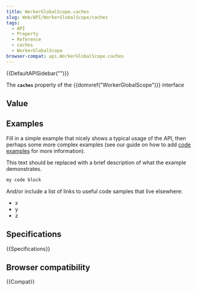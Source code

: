 ```yaml
---
title: WorkerGlobalScope.caches
slug: Web/API/WorkerGlobalScope/caches
tags:
  - API
  - Property
  - Reference
  - caches
  - WorkerGlobalScope
browser-compat: api.WorkerGlobalScope.caches
---
```

{{DefaultAPISidebar("")}}

The **`caches`** property of the {{domxref("WorkerGlobalScope")}} interface 

## Value



## Examples

Fill in a simple example that nicely shows a typical usage of the API, then perhaps some more complex examples (see our guide on how to add [code examples](/en-US/docs/MDN/Contribute/Structures/Code_examples) for more information).

This text should be replaced with a brief description of what the example demonstrates.

```js
my code block
```

And/or include a list of links to useful code samples that live elsewhere:

*   x
*   y
*   z

## Specifications

{{Specifications}}

## Browser compatibility

{{Compat}}



